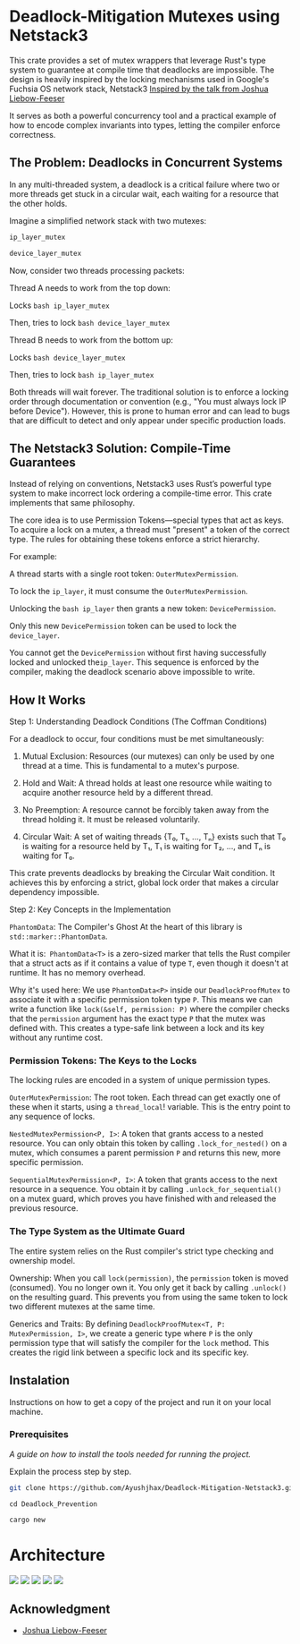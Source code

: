 # Deadlock-Mitigation Mutexes using Netstack3

This crate provides a set of mutex wrappers that leverage Rust's type system to guarantee at compile time that deadlocks are impossible. The design is heavily inspired by the locking mechanisms used in Google's Fuchsia OS network stack, Netstack3 [Inspired by the talk from Joshua Liebow-Feeser
 ](https://youtu.be/qd3x5MCUrhw?si=bqfC3jqCLQz0R4bE)


It serves as both a powerful concurrency tool and a practical example of how to encode complex invariants into types, letting the compiler enforce correctness.

## The Problem: Deadlocks in Concurrent Systems

In any multi-threaded system, a deadlock is a critical failure where two or more threads get stuck in a circular wait, each waiting for a resource that the other holds.

Imagine a simplified network stack with two mutexes:

```bash
ip_layer_mutex
```

```bash
device_layer_mutex
```

Now, consider two threads processing packets:

Thread A needs to work from the top down:

Locks ```bash ip_layer_mutex ```

Then, tries to lock ```bash device_layer_mutex```

Thread B needs to work from the bottom up:

Locks ```bash device_layer_mutex ```

Then, tries to lock ```bash ip_layer_mutex ```


Both threads will wait forever. The traditional solution is to enforce a locking order through documentation or convention (e.g., "You must always lock IP before Device"). However, this is prone to human error and can lead to bugs that are difficult to detect and only appear under specific production loads.

## The Netstack3 Solution: Compile-Time Guarantees
Instead of relying on conventions, Netstack3 uses Rust’s powerful type system to make incorrect lock ordering a compile-time error. This crate implements that same philosophy.

The core idea is to use Permission Tokens—special types that act as keys. To acquire a lock on a mutex, a thread must "present" a token of the correct type. The rules for obtaining these tokens enforce a strict hierarchy.

For example:

A thread starts with a single root token: ```OuterMutexPermission```.

To lock the ```ip_layer```, it must consume the ```OuterMutexPermission```.

Unlocking the ```bash ip_layer``` then grants a new token: ```DevicePermission```.

Only this new ```DevicePermission``` token can be used to lock the ``` device_layer```.

You cannot get the ```DevicePermission``` without first having successfully locked and unlocked the```ip_layer```. This sequence is enforced by the compiler, making the deadlock scenario above impossible to write.

## How It Works

Step 1: Understanding Deadlock Conditions (The Coffman Conditions)

For a deadlock to occur, four conditions must be met simultaneously:

1. Mutual Exclusion: Resources (our mutexes) can only be used by one thread at a time. This is fundamental to a mutex's purpose.

2. Hold and Wait: A thread holds at least one resource while waiting to acquire another resource held by a different thread.

3. No Preemption: A resource cannot be forcibly taken away from the thread holding it. It must be released voluntarily.

4. Circular Wait: A set of waiting threads {T₀, T₁, ..., Tₙ} exists such that T₀ is waiting for a resource held by T₁, T₁ is waiting for T₂, ..., and Tₙ is waiting for T₀.

This crate prevents deadlocks by breaking the Circular Wait condition. It achieves this by enforcing a strict, global lock order that makes a circular dependency impossible.


Step 2: Key Concepts in the Implementation

```PhantomData```: The Compiler's Ghost
At the heart of this library is ```std::marker::PhantomData```.

What it is:``` PhantomData<T>``` is a zero-sized marker that tells the Rust compiler that a struct acts as if it contains a value of type ```T```, even though it doesn't at runtime. It has no memory overhead.

Why it's used here: We use ```PhantomData<P>``` inside our ```DeadlockProofMutex``` to associate it with a specific permission token type ```P```. This means we can write a function like ```lock(&self, permission: P)``` where the compiler checks that the ```permission``` argument has the exact type ```P``` that the mutex was defined with. This creates a type-safe link between a lock and its key without any runtime cost.

### Permission Tokens: The Keys to the Locks
The locking rules are encoded in a system of unique permission types.

```OuterMutexPermission```: The root token. Each thread can get exactly one of these when it starts, using a ```thread_local```! variable. This is the entry point to any sequence of locks.

```NestedMutexPermission<P, I>```: A token that grants access to a nested resource. You can only obtain this token by calling ```.lock_for_nested()``` on a mutex, which consumes a parent permission ```P``` and returns this new, more specific permission.

```SequentialMutexPermission<P, I>```: A token that grants access to the next resource in a sequence. You obtain it by calling ```.unlock_for_sequential()``` on a mutex guard, which proves you have finished with and released the previous resource.

### The Type System as the Ultimate Guard
The entire system relies on the Rust compiler's strict type checking and ownership model.

Ownership: When you call ```lock(permission)```, the ```permission``` token is moved (consumed). You no longer own it. You only get it back by calling ```.unlock()``` on the resulting guard. This prevents you from using the same token to lock two different mutexes at the same time.

Generics and Traits: By defining ```DeadlockProofMutex<T, P: MutexPermission, I>```, we create a generic type where ```P``` is the only permission type that will satisfy the compiler for the ```lock``` method. This creates the rigid link between a specific lock and its specific key.

## Instalation

Instructions on how to get a copy of the project and run it on your local machine.

### Prerequisites

_A guide on how to install the tools needed for running the project._

Explain the process step by step.

```bash
git clone https://github.com/Ayushjhax/Deadlock-Mitigation-Netstack3.git 
```
```
cd Deadlock_Prevention
```

```
cargo new
```

# Architecture
<img src="src/Deadlock.jpeg">
<img src="src/Deadlock2.jpeg">
<img src="src/Deadlock4.jpeg">
<img src="src/Deadlock5.jpeg">
<img src="src/Deadlock6.jpeg">



## Acknowledgment

* [Joshua Liebow-Feeser](https://github.com/joshlf)
